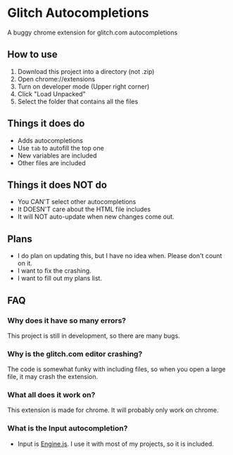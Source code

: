 # Glitch Autocompletions
A buggy chrome extension for glitch.com autocompletions

## How to use
1. Download this project into a directory (not .zip)
2. Open chrome://extensions
3. Turn on developer mode (Upper right corner)
4. Click "Load Unpacked"
5. Select the folder that contains all the files

## Things it does do
- Adds autocompletions
- Use `tab` to autofill the top one
- New variables are included
- Other files are included

## Things it does NOT do
- You CAN'T select other autocompletions
- It DOESN'T care about the HTML file includes
- It will NOT auto-update when new changes come out.

## Plans
- I do plan on updating this, but I have no idea when. Please don't count on it.
- I want to fix the crashing.
- I want to fill out my plans list.

## FAQ
### Why does it have so many errors?
This project is still in development, so there are many bugs.

### Why is the glitch.com editor crashing?
The code is somewhat funky with including files, so when you open a large file, it may crash the extension.

### What all does it work on?
This extension is made for chrome. It will probably only work on chrome.

### What is the Input autocompletion?
- Input is [Engine.js](https://engine-js.glitch.me/). I use it with most of my projects, so it is included.
